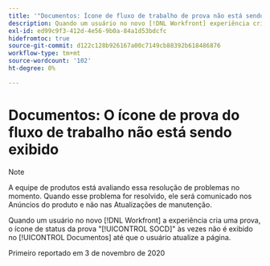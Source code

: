 ```yaml
---
title: '"Documentos: Ícone de fluxo de trabalho de prova não está sendo exibido'''
description: Quando um usuário no novo [!DNL Workfront] experiência cria uma prova, o ícone de status de prova "SOCD" às vezes não é exibido na lista Documentos até que o usuário atualize a página.
exl-id: ed99c9f3-412d-4e56-9b0a-84a1d53bdcfc
hidefromtoc: true
source-git-commit: d122c128b926167a00c7149cb88392b618486876
workflow-type: tm+mt
source-wordcount: '102'
ht-degree: 0%

---
```


# Documentos: O ícone de prova do fluxo de trabalho não está sendo exibido

>[!NOTE]
>
>A equipe de produtos está avaliando essa resolução de problemas no momento. Quando esse problema for resolvido, ele será comunicado nos Anúncios do produto e não nas Atualizações de manutenção.

Quando um usuário no novo [!DNL Workfront] a experiência cria uma prova, o ícone de status da prova &quot;[!UICONTROL SOCD]&quot; às vezes não é exibido no [!UICONTROL Documentos] até que o usuário atualize a página.

Primeiro reportado em 3 de novembro de 2020

